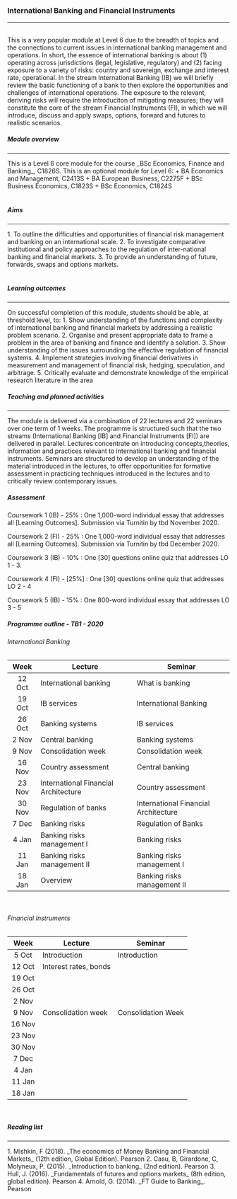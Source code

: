 ---
---

<h3>International Banking and Financial Instruments</h3>
<hr />
<br>
This is a very popular module at Level 6 due to the breadth of topics and the connections to current issues in international banking management and operations. In short, the essence of international banking is about (1) operating across jurisdictions (legal, legislative, regulatory) and (2) facing exposure to a variety of risks: country and sovereign, exchange and interest rate, operational. In the stream International Banking (IB) we will briefly review the basic functioning of a bank to then explore the opportunities and challenges of international operations. The exposure to the relevant, deriving risks will require the introduciton of mitigating measures; they will constitute the core of the stream Financial Instruments (FI), in which we will introduce, discuss and apply swaps, options, forward and futures to realistic scenarios.        
<h5>Module overview</h5>
<hr />
This is a Level 6 core module for the course _BSc Economics, Finance and Banking_, C1826S. This is an optional module for Level 6:
+ BA Economics and Management, C2413S
+ BA European Business, C2275F
+ BSc Business Economics, C1823S
+ BSc Economics, C1824S
<br><br>
<h5>Aims</h5>
<hr />
1. To outline the difficulties and opportunities of financial risk management and banking on an international scale.
2. To investigate comparative institutional and policy approaches to the regulation of inter-national banking and financial markets.
3. To provide an understanding of future, forwards, swaps and options markets.
<br><br>
<h5>Learning outcomes</h5>
<hr>
On successful completion of this module, students should be able, at threshold level, to:
1. Show understanding of the functions and complexity of international banking and financial markets by addressing a realistic problem scenario.
2. Organise and present appropriate data to frame a problem in the area of banking and finance and identify a solution.
3. Show understanding of the issues surrounding the effective regulation of financial systems.
4. Implement strategies involving financial derivatives in measurement and management of financial risk, hedging, speculation, and arbitrage.
5. Critically evaluate and demonstrate knowledge of the empirical research literature in the area
<br>
<h5>Teaching and planned activities</h5>
<hr>
The module is delivered via a combination of 22 lectures and 22 seminars over one term of 1 weeks. The programme is structured such that the two streams (International Banking [IB] and Financial Instruments [FI]) are delivered in parallel.
Lectures concentrate on introducing concepts,theories, information and practices relevant to international banking and financial instruments.
Seminars are structured to develop an understanding of the material introduced in the lectures, to offer opportunities for formative assessment in practicing techniques introduced in the lectures and to critically review contemporary issues.
<br>
<h5>Assessment</h5>

Coursework 1 (IB) - 25%
: One 1,000-word individual essay that addresses all [Learning Outcomes]. Submission via Turnitin by tbd November 2020.

Coursework 2 (FI) - 25%
: One 1,000-word individual essay that addresses all [Learning Outcomes]. Submission via Turnitin by tbd December 2020.

Coursework 3 (IB) - 10%
: One [30] questions online quiz that addresses LO 1 - 3.

Coursework 4 (FI) - [25%]
: One [30] questions online quiz that addresses LO 2 - 4

Coursework 5 (IB) - 15%
: One 800-word individual essay that addresses LO 3 - 5

<h5>Programme outline - TB1 - 2020</h5>

<h6>International Banking</h6>

|  Week  | Lecture                              | Seminar                              |
|:------:|--------------------------------------|--------------------------------------|
| 12 Oct | International banking                | What is banking                      |
| 19 Oct | IB services                          | International Banking                |
| 26 Oct | Banking systems                      | IB services                          |
|  2 Nov | Central banking                      | Banking systems                      |
|  9 Nov | Consolidation week                   | Consolidation week                   |
| 16 Nov | Country assessment                   | Central banking                      |
| 23 Nov | International Financial Architecture | Country assessment                   |
| 30 Nov | Regulation of banks                  | International Financial Architecture |
|  7 Dec | Banking risks                        | Regulation of Banks                  |
|  4 Jan | Banking risks management I           | Banking risks                        |
| 11 Jan | Banking risks management II          | Banking risks management I           |
| 18 Jan | Overview                             | Banking risks management II          |


<br>
<h6>Financial Instruments</h6>

|  Week  | Lecture                              | Seminar                              |
|:------:|--------------------------------------|--------------------------|
|  5 Oct | Introduction                         | Introduction             |
| 12 Oct | Interest rates, bonds                |     |
| 19 Oct |                       |               |
| 26 Oct |                       |           |
|  2 Nov |                    |           |
|  9 Nov | Consolidation week                   | Consolidation Week       |
| 16 Nov |  |        |
| 23 Nov |                   |  |
| 30 Nov |                         |       |
|  7 Dec |            |             |
|  4 Jan |           | |
| 11 Jan |                              | |
| 18 Jan |                                      |                          |

<br>
<h5>Reading list</h5>
<hr>
1. Mishkin, F (2018). _The economics of Money Banking and Financial Markets_ (12th edition, Global Edition). Pearson
2. Casu, B, Girardone, C, Molyneux, P. (2015). _Introduction to banking_ (2nd edition). Pearson
3. Hull, J. (2016). _Fundamentals of futures and options markets_ (8th edition, global edition). Pearson
4. Arnold, G. (2014). _FT Guide to Banking_. Pearson
